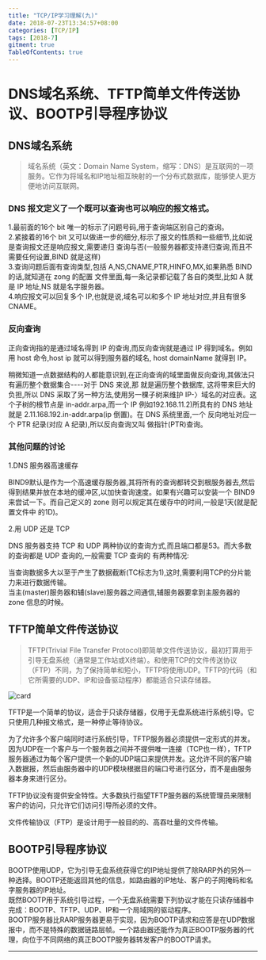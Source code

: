 ```yaml
---
title: "TCP/IP学习理解(九)"
date: 2018-07-23T13:34:57+08:00
categories: [TCP/IP]
tags: [2018-7]
gitment: true
TableOfContents: true
---
```


# DNS域名系统、TFTP简单文件传送协议、BOOTP引导程序协议

## DNS域名系统

> 域名系统（英文：Domain Name System，缩写：DNS）是互联网的一项服务。它作为将域名和IP地址相互映射的一个分布式数据库，能够使人更方便地访问互联网。

### DNS 报文定义了一个既可以查询也可以响应的报文格式。

1.最前面的16个 bit 唯一的标示了问题号码,用于查询端区别自己的查询。<br />
2.紧接着的16个 bit 又可以做进一步的细分,标示了报文的性质和一些细节,比如说是查询报文还是响应报文,需要递归 查询与否(一般服务器都支持递归查询,而且不需要任何设置,BIND 就是这样)<br />
3.查询问题后面有查询类型,包括 A,NS,CNAME,PTR,HINFO,MX,如果熟悉 BIND 的话,就知道在 zong 的配置 文件里面,每一条记录都记载了各自的类型,比如 A 就是 IP 地址,NS 就是名字服务器。<br />
4.响应报文可以回复多个 IP,也就是说,域名可以和多个 IP 地址对应,并且有很多 CNAME。<br />

### 反向查询

正向查询指的是通过域名得到 IP 的查询,而反向查询就是通过 IP 得到域名。例如用 host 命令,host ip 就可以得到服务器的域名, host domainName 就得到 IP。<br />

稍微知道一点数据结构的人都能意识到,在正向查询的域里面做反向查询,其做法只有遍历整个数据集合----对于 DNS 来说,那 就是遍历整个数据库, 这将带来巨大的负担,所以 DNS 采取了另一种方法,使用另一棵子树来维护 IP-〉域名的对应表。这个子树的根节点是 in-addr.arpa,而一个 IP 例如192.168.11.2)所具有的 DNS 地址就是 2.11.168.192.in-addr.arpa(ip 倒置)。在 DNS 系统里面,一个 反向地址对应一个 PTR 纪录(对应 A 纪录),所以反向查询又叫 做指针(PTR)查询。

### 其他问题的讨论

1.DNS 服务器高速缓存<br />

BIND9默认是作为一个高速缓存服务器,其将所有的查询都转交到根服务器去,然后得到结果并放在本地的缓冲区,以加快查询速度。如果有兴趣可以安装一个 BIND9来尝试一下。而自己定义的 zone 则可以规定其在缓存中的时间,一般是1天(就是配置文件中 的1D)。<br />

2.用 UDP 还是 TCP<br />

DNS 服务器支持 TCP 和 UDP 两种协议的查询方式,而且端口都是53。而大多数的查询都是 UDP 查询的,一般需要 TCP 查询的 有两种情况:<br />

当查询数据多大以至于产生了数据截断(TC标志为1),这时,需要利用TCP的分片能力来进行数据传输。<br />
当主(master)服务器和辅(slave)服务器之间通信,辅服务器要拿到主服务器的 zone 信息的时候。<br />
## TFTP简单文件传送协议

>TFTP(Trivial File Transfer Protocol)即简单文件传送协议，最初打算用于引导无盘系统（通常是工作站或X终端）。和使用TCP的文件传送协议（FTP）不同，为了保持简单和短小，TFTP将使用UDP。TFTP的代码（和它所需要的UDP、IP和设备驱动程序）都能适合只读存储器。

![card](http://docs.52im.net/extend/docs/book/tcpip/vol1/15/images2/52im_net_1.png)

TFTP是一个简单的协议，适合于只读存储器，仅用于无盘系统进行系统引导。它只使用几种报文格式，是一种停止等待协议。<br />

为了允许多个客户端同时进行系统引导，TFTP服务器必须提供一定形式的并发。因为UDP在一个客户与一个服务器之间并不提供唯一连接（TCP也一样），TFTP服务器通过为每个客户提供一个新的UDP端口来提供并发。这允许不同的客户输入数据报，然后由服务器中的UDP模块根据目的端口号进行区分，而不是由服务器本身来进行区分。<br />

TFTP协议没有提供安全特性。大多数执行指望TFTP服务器的系统管理员来限制客户的访问，只允许它们访问引导所必须的文件。<br />

文件传输协议（FTP）是设计用于一般目的的、高吞吐量的文件传输。<br />

## BOOTP引导程序协议

BOOTP使用UDP，它为引导无盘系统获得它的IP地址提供了除RARP外的另外一种选择。BOOTP还能返回其他的信息，如路由器的IP地址、客户的子网掩码和名字服务器的IP地址。<br />
既然BOOTP用于系统引导过程，一个无盘系统需要下列协议才能在只读存储器中完成：BOOTP、TFTP、UDP、IP和一个局域网的驱动程序。<br />
BOOTP服务器比RARP服务器更易于实现，因为BOOTP请求和应答是在UDP数据报中，而不是特殊的数据链路层帧。一个路由器还能作为真正BOOTP服务器的代理，向位于不同网络的真正BOOTP服务器转发客户的BOOTP请求。<br />
<hr />